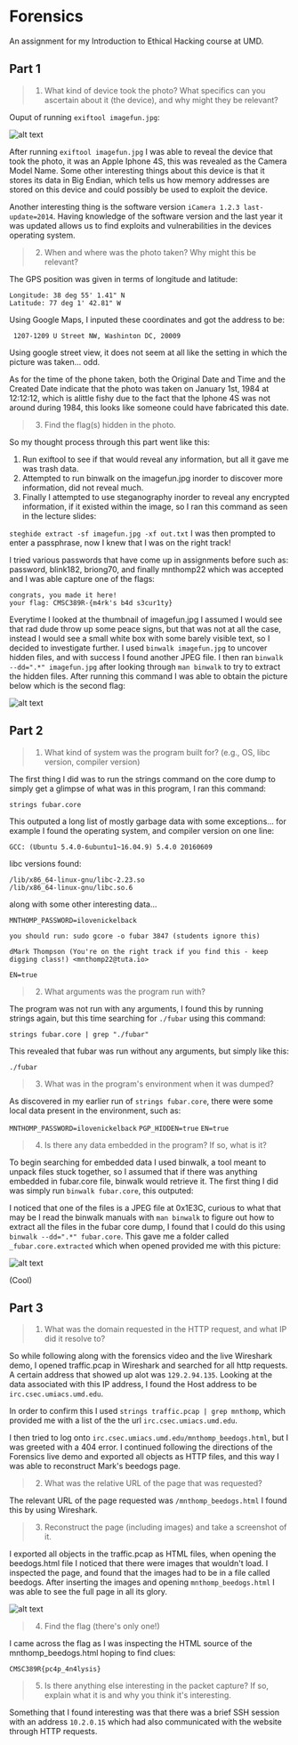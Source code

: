 # Forensics
An assignment for my Introduction to Ethical Hacking course at UMD.

## Part 1

>1. What kind of device took the photo? What specifics can you ascertain about it (the device), and why might they be relevant?

Ouput of running ```exiftool imagefun.jpg```:

![alt text](https://github.com/yreiss1/Forensics/blob/master/exiftool_output.png)

After running ```exiftool imagefun.jpg``` I was able to reveal the device that took the photo, it was an Apple Iphone 4S, this was revealed as the Camera Model Name. Some other interesting things about this device is that it stores its data in Big Endian, which tells us how memory addresses are stored on this device and could possibly be used to exploit the device. 

Another interesting thing is the software version ```iCamera 1.2.3 last-update=2014```. Having knowledge of the software version and the last year it was updated allows us to find exploits and vulnerabilities in the devices operating system. 

>2. When and where was the photo taken? Why might this be relevant?

The GPS position was given in terms of longitude and latitude:

```
Longitude: 38 deg 55' 1.41" N
Latitude: 77 deg 1' 42.81" W
```
Using Google Maps, I inputed these coordinates and got the address to be:

``` 1207-1209 U Street NW, Washinton DC, 20009```

Using google street view, it does not seem at all like the setting in which the picture was taken... odd.

As for the time of the phone taken, both the Original Date and Time and the Created Date indicate that the photo was taken on January 1st, 1984 at 12:12:12, which is alittle fishy due to the fact that the Iphone 4S was not around during 1984, this looks like someone could have fabricated this date.

>3. Find the flag(s) hidden in the photo.

So my thought process through this part went like this:

1. Run exiftool to see if that would reveal any information, but all it gave me was trash data. 
2. Attempted to run binwalk on the imagefun.jpg inorder to discover more information, did not reveal much.
3. Finally I attempted to use steganography inorder to reveal any encrypted information, if it existed within the image, so I ran this command as seen in the lecture slides: 

```steghide extract -sf imagefun.jpg -xf out.txt```
I was then prompted to enter a passphrase, now I knew that I was on the right track!

I tried various passwords that have come up in assignments before such as:
password, blink182, briong70, and finally mnthomp22 which was accepted and I was able capture one of the flags:

```
congrats, you made it here!
your flag: CMSC389R-{m4rk's b4d s3cur1ty}
```

Everytime I looked at the thumbnail of imagefun.jpg I assumed I would see that rad dude throw up some peace signs, but that was not at all the case, instead I would see a small white box with some barely visible text, so I decided to investigate further. I used ```binwalk imagefun.jpg``` to uncover hidden files, and with success I found another JPEG file. I then ran ```binwalk --dd=".*" imagefun.jpg``` after looking through ```man binwalk``` to try to extract the hidden files. After running this command I was able to obtain the picture below which is the second flag:

![alt text](https://github.com/yreiss1/Forensics/blob/master/25C.jpg)


## Part 2

>1. What kind of system was the program built for? (e.g., OS, libc version, compiler version)

The first thing I did was to run the strings command on the core dump to simply get a glimpse of what was in this program, I ran this command: 

```strings fubar.core```

This outputed a long list of mostly garbage data with some exceptions... for example I found the operating system, and compiler version on one line: 

```GCC: (Ubuntu 5.4.0-6ubuntu1~16.04.9) 5.4.0 20160609```

libc versions found:

```
/lib/x86_64-linux-gnu/libc-2.23.so
/lib/x86_64-linux-gnu/libc.so.6

```

along with some other interesting data...

```MNTHOMP_PASSWORD=ilovenickelback```

```you should run: sudo gcore -o fubar 3847 (students ignore this)```

```dMark Thompson (You're on the right track if you find this - keep digging class!) <mnthomp22@tuta.io>```

```EN=true```

>2. What arguments was the program run with?

The program was not run with any arguments, I found this by running strings again, but this time searching for ```./fubar``` using this command:

```strings fubar.core | grep "./fubar"```

This revealed that fubar was run without any arguments, but simply like this:

```./fubar```


>3. What was in the program's environment when it was dumped?

As discovered in my earlier run of ```strings fubar.core```, there were some local data present in the environment, such as:

```MNTHOMP_PASSWORD=ilovenickelback```
```PGP_HIDDEN=true```
```EN=true```


>4. Is there any data embedded in the program? If so, what is it?

To begin searching for embedded data I used binwalk, a tool meant to unpack files stuck together, so I assumed that if there was anything embedded in fubar.core file, binwalk would retrieve it. The first thing I did was simply run ```binwalk fubar.core```, this outputed:

I noticed that one of the files is a JPEG file at 0x1E3C, curious to what that may be I read the binwalk manuals with ```man binwalk``` to figure out how to extract all the files in the fubar core dump, I found that I could do this using ```binwalk --dd=".*" fubar.core```. This gave me a folder called ```_fubar.core.extracted``` which when opened provided me with this picture: 


![alt text](https://github.com/yreiss1/Forensics/blob/master/1E3C.jpg)


(Cool)


## Part 3


>1. What was the domain requested in the HTTP request, and what IP did it resolve to?

So while following along with the forensics video and the live Wireshark demo, I opened traffic.pcap in Wireshark and searched for all http requests. A certain address that showed up alot was ```129.2.94.135```. Looking at the data associated with this IP address, I found the Host address to be ```irc.csec.umiacs.umd.edu```.

In order to confirm this I used ```strings traffic.pcap | grep mnthomp```, which provided me with a list of the the url ```irc.csec.umiacs.umd.edu```.

I then tried to log onto ```irc.csec.umiacs.umd.edu/mnthomp_beedogs.html```, but I was greeted with a 404 error. I continued following the directions of the Forensics live demo and exported all objects as HTTP files, and this way I was able to reconstruct Mark's beedogs page. 


>2. What was the relative URL of the page that was requested?

The relevant URL of the page requested was ```/mnthomp_beedogs.html``` I found this by using Wireshark.

>3. Reconstruct the page (including images) and take a screenshot of it.


I exported all objects in the traffic.pcap as HTML files, when opening the beedogs.html file I noticed that there were images that wouldn't load. I inspected the page, and found that the images had to be in a file called beedogs. After inserting the images and opening ```mnthomp_beedogs.html``` I was able to see the full page in all its glory.

![alt text](https://github.com/yreiss1/Forensics/blob/master/mnthomp_beedogs.png)

>4. Find the flag (there's only one!)

I came across the flag as I was inspecting the HTML source of the mnthomp_beedogs.html hoping to find clues:

```CMSC389R{pc4p_4n4lysis}```

>5. Is there anything else interesting in the packet capture? If so, explain what it is and why you think it's interesting.

Something that I found interesting was that there was a brief SSH session with an address ```10.2.0.15``` which had also communicated with the website through HTTP requests.
